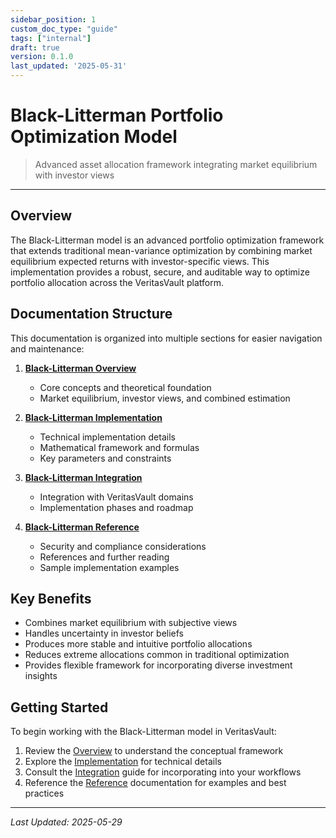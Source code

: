 ```yaml
---
sidebar_position: 1
custom_doc_type: "guide"
tags: ["internal"]
draft: true
version: 0.1.0
last_updated: '2025-05-31'
---
```


# Black-Litterman Portfolio Optimization Model

> Advanced asset allocation framework integrating market equilibrium with investor views

---

## Overview

The Black-Litterman model is an advanced portfolio optimization framework that extends traditional mean-variance optimization by combining market equilibrium expected returns with investor-specific views. This implementation provides a robust, secure, and auditable way to optimize portfolio allocation across the VeritasVault platform.

## Documentation Structure

This documentation is organized into multiple sections for easier navigation and maintenance:

1. **[Black-Litterman Overview](./BlackLitterman-Overview.md)**
   - Core concepts and theoretical foundation
   - Market equilibrium, investor views, and combined estimation

2. **[Black-Litterman Implementation](./BlackLitterman-Implementation.md)**
   - Technical implementation details
   - Mathematical framework and formulas
   - Key parameters and constraints

3. **[Black-Litterman Integration](./BlackLitterman-Integration.md)**
   - Integration with VeritasVault domains
   - Implementation phases and roadmap

4. **[Black-Litterman Reference](./BlackLitterman-Reference.md)**
   - Security and compliance considerations
   - References and further reading
   - Sample implementation examples

## Key Benefits

* Combines market equilibrium with subjective views
* Handles uncertainty in investor beliefs
* Produces more stable and intuitive portfolio allocations
* Reduces extreme allocations common in traditional optimization
* Provides flexible framework for incorporating diverse investment insights

## Getting Started

To begin working with the Black-Litterman model in VeritasVault:

1. Review the [Overview](./BlackLitterman-Overview.md) to understand the conceptual framework
2. Explore the [Implementation](./BlackLitterman-Implementation.md) for technical details
3. Consult the [Integration](./BlackLitterman-Integration.md) guide for incorporating into your workflows
4. Reference the [Reference](./BlackLitterman-Reference.md) documentation for examples and best practices

---

*Last Updated: 2025-05-29*